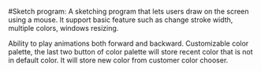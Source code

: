 #Sketch program:
A sketching program that lets users draw on the screen using a mouse. It support basic feature such as change stroke width, multiple colors, windows resizing.


Ability to play animations both forward and backward.
Customizable color palette, the last two button of color palette will store recent color that is not in default color. It will store new color from customer color chooser.
